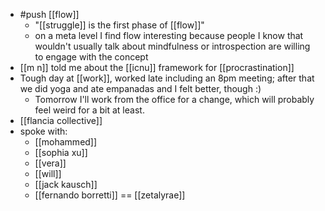 - #push [[flow]]
	- "[[struggle]] is the first phase of [[flow]]"
	- on a meta level I find flow interesting because people I know that wouldn't usually talk about mindfulness or introspection are willing to engage with the concept
- [[m n]] told me about the [[icnu]] framework for [[procrastination]]
- Tough day at [[work]], worked late including an 8pm meeting; after that we did yoga and ate empanadas and I felt better, though :)
	- Tomorrow I'll work from the office for a change, which will probably feel weird for a bit at least.
- [[flancia collective]]
- spoke with:
	- [[mohammed]]
	- [[sophia xu]]
	- [[vera]]
	- [[will]]
	- [[jack kausch]]
	- [[fernando borretti]] == [[zetalyrae]]